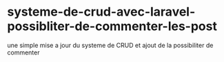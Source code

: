 # systeme-de-crud-avec-laravel-possibliter-de-commenter-les-post
une simple mise a jour du systeme de CRUD et ajout de la possibiliter de commenter
